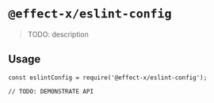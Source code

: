 # `@effect-x/eslint-config`

> TODO: description

## Usage

```
const eslintConfig = require('@effect-x/eslint-config');

// TODO: DEMONSTRATE API
```
